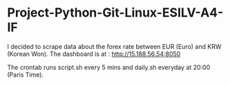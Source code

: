 # Project-Python-Git-Linux-ESILV-A4-IF

I decided to scrape data about the forex rate between EUR (Euro) and KRW (Korean Won).
The dashboard is at : http://15.188.56.54:8050

The crontab runs script.sh every 5 mins and daily.sh everyday at 20:00 (Paris Time).
